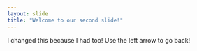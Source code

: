 ```yaml
---
layout: slide
title: "Welcome to our second slide!"
---
```

I changed this because I had too!
Use the left arrow to go back!
